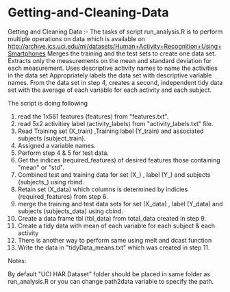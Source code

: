 Getting-and-Cleaning-Data
=========================

Getting and Cleaning Data :- The tasks of script run_analysis.R is to perform multiple operations on data which is available on 
http://archive.ics.uci.edu/ml/datasets/Human+Activity+Recognition+Using+Smartphones
    Merges the training and the test sets to create one data set.
    Extracts only the measurements on the mean and standard deviation for each measurement. 
    Uses descriptive activity names to name the activities in the data set
    Appropriately labels the data set with descriptive variable names. 
    From the data set in step 4, creates a second, independent tidy data set with the average of each variable for each activity and each subject.

The script is doing following 

1.  read the 1x561 features (features) from "features.txt".
2.  read 5x2 activitiey label (activity_labels) from "activity_labels.txt" file.
3.  Read Training set (X_train) ,Training label (Y_train) and associated subjects (subject_train).
4.  Assigned a variable names.
5.  Perform step 4 & 5 for test data.
6.  Get the indices (required_features) of desired features those containing "mean" or "std".
7.  Combined test and training data for set (X_) , label (Y_) and subjects (subjects_) using rbind.
8.  Retain set (X_data) which columns is determined by indicies (required_features) from step 6.
9.  merge the training and test data sets for set (X_data) , label (Y_data) and subjects (subjects_data) using cbind.
10. Create a data frame tbl (tbl_data) from total_data created in step 9.
11. Create a tidy data with mean of each variable for each subject & each activity
12. There is another way to perform same using melt and dcast function
13. Write the data in "tidyData_means.txt" which was created in step 11.

Notes:

By default "UCI HAR Dataset" folder should be placed in same folder as run_analysis.R or you can change path2data variable to specify the path.
